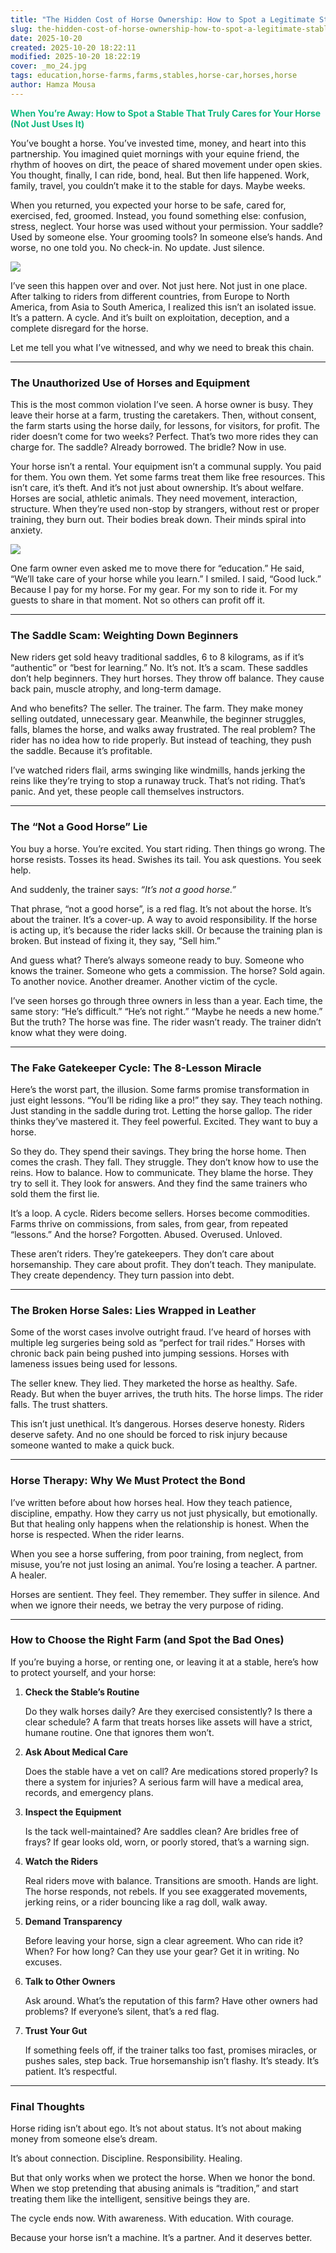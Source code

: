 ```yaml
---
title: "The Hidden Cost of Horse Ownership: How to Spot a Legitimate Stable (Before You Lose Your Horse & Your Money)"
slug: the-hidden-cost-of-horse-ownership-how-to-spot-a-legitimate-stable
date: 2025-10-20
created: 2025-10-20 18:22:11
modified: 2025-10-20 18:22:19
cover: _mo_24.jpg
tags: education,horse-farms,farms,stables,horse-car,horses,horse
author: Hamza Mousa
---
```




<b><span style="color:rgba(16,185,129,1)">When You’re Away: How to Spot a Stable That Truly Cares for Your Horse (Not Just Uses It)</span></span></b>

You’ve bought a horse. You’ve invested time, money, and heart into this partnership. You imagined quiet mornings with your equine friend, the rhythm of hooves on dirt, the peace of shared movement under open skies. You thought, finally, I can ride, bond, heal. But then life happened. Work, family, travel,  you couldn’t make it to the stable for days. Maybe weeks.



When you returned, you expected your horse to be safe, cared for, exercised, fed, groomed. Instead, you found something else: confusion, stress, neglect. Your horse was used without your permission. Your saddle? Used by someone else. Your grooming tools? In someone else’s hands. And worse,  no one told you. No check-in. No update. Just silence.

![](/post_covers/_kuzy_18.jpg)

I’ve seen this happen over and over. Not just here. Not just in one place. After talking to riders from different countries,  from Europe to North America, from Asia to South America,  I realized this isn’t an isolated issue. It’s a pattern. A cycle. And it’s built on exploitation, deception, and a complete disregard for the horse.

Let me tell you what I’ve witnessed,  and why we need to break this chain.



***



### **The Unauthorized Use of Horses and Equipment**



This is the most common violation I’ve seen. A horse owner is busy. They leave their horse at a farm, trusting the caretakers. Then, without consent, the farm starts using the horse daily,  for lessons, for visitors, for profit. The rider doesn’t come for two weeks? Perfect. That’s two more rides they can charge for. The saddle? Already borrowed. The bridle? Now in use.



Your horse isn’t a rental. Your equipment isn’t a communal supply. You paid for them. You own them. Yet some farms treat them like free resources. This isn’t care,  it’s theft. And it’s not just about ownership. It’s about welfare. Horses are social, athletic animals. They need movement, interaction, structure. When they’re used non-stop by strangers, without rest or proper training, they burn out. Their bodies break down. Their minds spiral into anxiety.

![](/post_covers/_kuzy_22.jpg)

One farm owner even asked me to move there for “education.” He said, “We’ll take care of your horse while you learn.” I smiled. I said, “Good luck.” Because I pay for my horse. For my gear. For my son to ride it. For my guests to share in that moment. Not so others can profit off it.



***



### **The Saddle Scam: Weighting Down Beginners**



New riders get sold heavy traditional saddles,  6 to 8 kilograms,  as if it’s “authentic” or “best for learning.” No. It’s not. It’s a scam. These saddles don’t help beginners. They hurt horses. They throw off balance. They cause back pain, muscle atrophy, and long-term damage.



And who benefits? The seller. The trainer. The farm. They make money selling outdated, unnecessary gear. Meanwhile, the beginner struggles, falls, blames the horse, and walks away frustrated. The real problem? The rider has no idea how to ride properly. But instead of teaching, they push the saddle. Because it’s profitable.



I’ve watched riders flail, arms swinging like windmills, hands jerking the reins like they’re trying to stop a runaway truck. That’s not riding. That’s panic. And yet, these people call themselves instructors.



***





### **The “Not a Good Horse” Lie**



You buy a horse. You’re excited. You start riding. Then things go wrong. The horse resists. Tosses its head. Swishes its tail. You ask questions. You seek help.



And suddenly, the trainer says: *“It’s not a good horse.”*



That phrase,  “not a good horse”,  is a red flag. It’s not about the horse. It’s about the trainer. It’s a cover-up. A way to avoid responsibility. If the horse is acting up, it’s because the rider lacks skill. Or because the training plan is broken. But instead of fixing it, they say, “Sell him.”



And guess what? There’s always someone ready to buy. Someone who knows the trainer. Someone who gets a commission. The horse? Sold again. To another novice. Another dreamer. Another victim of the cycle.



I’ve seen horses go through three owners in less than a year. Each time, the same story: “He’s difficult.” “He’s not right.” “Maybe he needs a new home.” But the truth? The horse was fine. The rider wasn’t ready. The trainer didn’t know what they were doing.



***



### **The Fake Gatekeeper Cycle: The 8-Lesson Miracle**



Here’s the worst part,  the illusion. Some farms promise transformation in just eight lessons. “You’ll be riding like a pro!” they say. They teach nothing. Just standing in the saddle during trot. Letting the horse gallop. The rider thinks they’ve mastered it. They feel powerful. Excited. They want to buy a horse.



So they do. They spend their savings. They bring the horse home. Then comes the crash. They fall. They struggle. They don’t know how to use the reins. How to balance. How to communicate. They blame the horse. They try to sell it. They look for answers. And they find the same trainers who sold them the first lie.



It’s a loop. A cycle. Riders become sellers. Horses become commodities. Farms thrive on commissions,  from sales, from gear, from repeated “lessons.” And the horse? Forgotten. Abused. Overused. Unloved.



These aren’t riders. They’re gatekeepers. They don’t care about horsemanship. They care about profit. They don’t teach. They manipulate. They create dependency. They turn passion into debt.



***



### **The Broken Horse Sales: Lies Wrapped in Leather**



Some of the worst cases involve outright fraud. I’ve heard of horses with multiple leg surgeries being sold as “perfect for trail rides.” Horses with chronic back pain being pushed into jumping sessions. Horses with lameness issues being used for lessons.



The seller knew. They lied. They marketed the horse as healthy. Safe. Ready. But when the buyer arrives, the truth hits. The horse limps. The rider falls. The trust shatters.



This isn’t just unethical. It’s dangerous. Horses deserve honesty. Riders deserve safety. And no one should be forced to risk injury because someone wanted to make a quick buck.



***



### **Horse Therapy: Why We Must Protect the Bond**



I’ve written before about how horses heal. How they teach patience, discipline, empathy. How they carry us not just physically, but emotionally. But that healing only happens when the relationship is honest. When the horse is respected. When the rider learns.



When you see a horse suffering,  from poor training, from neglect, from misuse,  you’re not just losing an animal. You’re losing a teacher. A partner. A healer.



Horses are sentient. They feel. They remember. They suffer in silence. And when we ignore their needs, we betray the very purpose of riding.



***



### **How to Choose the Right Farm (and Spot the Bad Ones)**



If you’re buying a horse, or renting one, or leaving it at a stable, here’s how to protect yourself,  and your horse:



1. **Check the Stable’s Routine**

   Do they walk horses daily? Are they exercised consistently? Is there a clear schedule? A farm that treats horses like assets will have a strict, humane routine. One that ignores them won’t.

2. **Ask About Medical Care**

   Does the stable have a vet on call? Are medications stored properly? Is there a system for injuries? A serious farm will have a medical area, records, and emergency plans.

3. **Inspect the Equipment**

   Is the tack well-maintained? Are saddles clean? Are bridles free of frays? If gear looks old, worn, or poorly stored, that’s a warning sign.

4. **Watch the Riders**

   Real riders move with balance. Transitions are smooth. Hands are light. The horse responds, not rebels. If you see exaggerated movements, jerking reins, or a rider bouncing like a rag doll,  walk away.

5. **Demand Transparency**

   Before leaving your horse, sign a clear agreement. Who can ride it? When? For how long? Can they use your gear? Get it in writing. No excuses.

6. **Talk to Other Owners**

   Ask around. What’s the reputation of this farm? Have other owners had problems? If everyone’s silent, that’s a red flag.

7. **Trust Your Gut**

   If something feels off,  if the trainer talks too fast, promises miracles, or pushes sales,  step back. True horsemanship isn’t flashy. It’s steady. It’s patient. It’s respectful.




***



### **Final Thoughts**



Horse riding isn’t about ego. It’s not about status. It’s not about making money from someone else’s dream.



It’s about connection. Discipline. Responsibility. Healing.



But that only works when we protect the horse. When we honor the bond. When we stop pretending that abusing animals is “tradition,” and start treating them like the intelligent, sensitive beings they are.



The cycle ends now. With awareness. With education. With courage.



Because your horse isn’t a machine. It’s a partner. And it deserves better.